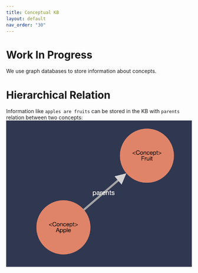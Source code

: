 ```yaml
---
title: Conceptual KB
layout: default
nav_order: "30"
---
```

# Work In Progress

We use graph databases to store information about concepts.
# Hierarchical Relation
Information like `apples are fruits` can be stored in the KB with `parents` relation between two concepts:
![](../assets/images/img1.png)